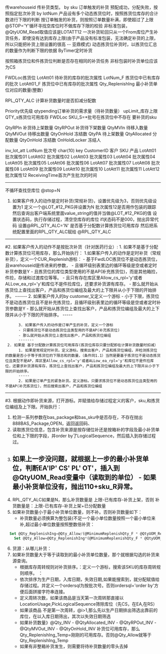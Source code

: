 传warehouseid
传补货类型。
by sku 订单触发的补货
预配成功，分配失败，按照指定批次补货 by lotNum
产品设有多个动态拣货位时，按照拣货位库存的合计数进行下限的判断
按订单触发的补货，则按照订单数量补满，即使超过了上限
@STOP='Y'循环寻找空库位时不做库存下限的校验
非标准包装，@QtyUOM_Read取值应该是LOTATT12
一次补货轮回只从一个From库位产生补货任务，即使没有达到库存上限(由于产品没有标准包装，无法确定补货的上限，所以只能把补货上限设置的很高 -- 亚鼎模式)
动态拣货位补货时，以拣货位汇总的数量作为判断下限的依据
ByTimer定时补货

按照箱拣货位和件拣货位判断是否存在相同的补货任务
非标包装时补货单位应该为CS

FWDLoc拣货位
LotAtt01 待补货的库存的批次属性
LotNum_F 拣货位中已有库存的批次
LotAtt01_F 拣货位中已有库存的批次属性
Qty_ReplenishIng 最小补货单位对应的数量(整数）

  RPL_QTY_ALC 计算补货数量时是否扣减分配数

Priority优先级
qtypending订单补货的需求量（待补货数量）
upLimit_库存上限
QTY_s拣货位可用库存
FWDLoc
SKU_S=*批号在拣货位中不存在  要补货的sku


QtyRPIn	补货待上架数量
QtyRPOut	补货待下架数量
QtyMVIn	待移入数量
QtyMVOut	待移出数量
QtyOnHold	冻结数
QtyPA	待上架数量
QtyAllocated	分配数量
QtyOnHold	冻结数
OnHoldLocker  冻结人



inv_lot_att
LotNum	批次号 char(10)	key
CustomerID	客户
SKU	产品
LotAtt01	批次属性01
LotAtt02	批次属性02
LotAtt03	批次属性03
LotAtt04	批次属性04
LotAtt05	批次属性05
LotAtt06	批次属性06
LotAtt07	批次属性07
LotAtt08	批次属性08
LotAtt09	批次属性09
LotAtt10	批次属性10
LotAtt11	批次属性11
LotAtt12	批次属性12
ReceivingTime首次产生批次的时间


----------
不循环查找空库位 @stop=N
1. 如果客户传入的动作是定时补货(常规补货)，设置优先级为3，否则优先级设置为1
       定义一个@LOT_#12_PKG并设置为N 批次属性12是否用作包装的跟踪
       然后查询出客户端系统里面value_string的值并当做@LOT_#12_PKG的值
       设置状态码，执行存储过程，清空空库存的库位
       if状态码不是000，抛出异常代码
设置@RPL_QTY_ALC='N' 是否基于分配数计算拣货位可用库存
然后把系统配置里面的RPL_QTY_ALC赋给 @RPL_QTY_ALC
-----
#2. 如果客户传入的动作不是按批次补货（针对医药行业）:
      1. 如果不是基于分配数计算拣货位可用库存，那么开始执行：
          1.如果客户传入的动作是定时补货（常规补货），定义一个CUR_Replenish游标：
            - 基于FwdLOC拣货位不是动态拣货位，且warehouseid是传进来的参数，
            - 且循环级别表里边的循环等级是空或者定时补货参数是Y
            - 且拣货位的库位类型使用的不是AP(补充拣货位)，而是其他箱捡，件捡，存储和过渡库位等等。
            - 且只有存在库区里Allow_cs_rpl='y'或者ALLow_ea_rpl='y'和库位不是件捡库位，还要求补货源有库存。
            - 那么就开始从拣货位上查找出客户，产品和拣货位编组及最大的上下限并从小于下限的开始排序。
            ------
          2. 如果客户传入的by customer,又定义一个游标
            - 小于下限，拣货位不是动态拣货位且不是补充拣货位，且循环级别表里边的循环等级是空或者定时补货参数是Y
            - 那么就开始从拣货位上查找出客户，产品和拣货位编组及最大的上下限并从小于下限的开始排序。
            -----

          3. 如果客户传入的动作是订单产生的补货，定义一个游标
          - 只要拣货位不是动态拣货位且类型用的不是AP(补充拣货位)
          - 那么就开始从拣货位上查找出客户，产品和拣货位编组
          -------
     2. 如果是 基于分配数计算拣货位可用库存(拣货位库存只要分配即在计算补货数量时扣减）
          1. 如果是常规定时补货。定义游标。搜索出客户，产品和拣货位编组，并检测拣货位的数量是否小于等于拣货位的下限总和的数量，（条件同1.1）当然是要基于拣货位不是动态拣货位且类型不是AP，库区里Allow_cs_rpl='y'或者ALLow_ea_rpl='y'和库位不是件捡库位，还要求补货源有库存，拣货位上查找出客户，产品和拣货位编组及最大的上下限并从小于下限的开始排序。
          -----
          2. 如果是订单产生的紧急补货。定义游标。只要求拣货位不是动态拣货位且类型用的不是AP(补充拣货位)，然后搜索出客户，产品和拣货位编组
------------
#3. 根据动作即补货来源，打开游标。并赋值给存储过程定义的客户，sku,和拣货位编组及上下限。开始执行：
   1. 检测一系列参数在bas_package和bas_sku中是否存在，不存在抛出888BAS_Package,OPEN，返回返回码、
   2. 读取拣货位信息，包含补货来源是按存储位补还是按箱补的字段及最小补货单位和上下限的字段，并order by了LogicalSequence，然后插入到存储过程过。
   3. 如果上一步没问题，就根据上一步的最小补货单位，判断EA'IP'	CS'   PL'   OT'，插入到@QtyUOM_Read变量中（读取到的单位）
    - 如果最小补货单位没有，抛出110+sku_R异常。
      ------
   4. RPL_QTY_ALC如果是N，那么补货数量是 上限-已有库存-补货上架，否则 补货数量是：上限-已有库存-补货上架+已分配数量
   5. 如果补货数量小于最小补货单位数量，则不补。否则补货数量如下：
      - 补货数量必须换算为整包装(不足一个最小单位数量按照一个最小单位来补,超过最小单位数量按照整数倍补货：
  ```SQL  
    Set @Qty_ReplenishIng=@Qty_Allow/(@MinimumReplenishQty_F * @QtyUOM_Read)
	  Set @Qty_Allow=@Qty_ReplenishIng*(@MinimumReplenishQty_F * @QtyUOM_Read)
  ```

6. 货源：从哪儿补货：
  1. 如果补货数量大于等于读取到的最小补货单位数量，那个就根据勾选的补货来源查询。
     - 根据库存周转规则对补货排序。：定义一个游标，搜索该SKU的库存周转规则顺序。 ：
     - 依次排序为生产日期，入库日期，失效日期,如果能搜索到，就分配赋值给存储过程。并定义一个ordersql为按批次号。否则ordersql='order by'方便后面拼接字符串连接。
     - 定义周转次数，如果该商品是当天第一次周转那直接以LocationUsage,PickLogicalSequence筛除库位（先CS，在EA,在RS）
     - 如果该商品 不是第一次周转，@i>1,那么先以生产日期排出筛选出靠前的库位，在以入库日期筛出，其次以失效日期筛选
     - 如果补货数量》@Qty_INV - @QtyAllocated_INV - @QtyRPOut_INV - @QtyMVOut_INV - @QtyOnHold_INV 补货位可用库存，那么Qty_ReplenishIng_Temp=刚刚的可用库存。否则@Qty_Allow就等于Qty_ReplenishIng_Temp
     - 如果有非整箱补货发生，则需要将待补货数量的零头去掉

